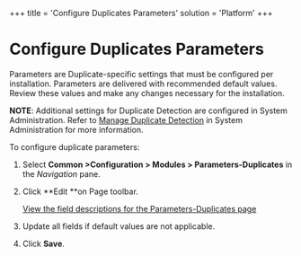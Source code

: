 +++
title = 'Configure Duplicates Parameters'
solution = 'Platform'
+++

# Configure Duplicates Parameters

Parameters are Duplicate-specific settings that must be configured per
installation. Parameters are delivered with recommended default values.
Review these values and make any changes necessary for the installation.

**NOTE**: Additional settings for Duplicate Detection are configured in
System Administration. Refer to [Manage Duplicate
Detection](../../Sys_Admin/Use_Cases/Manage%20Duplicate%20Detection)
in System Administration for more information.

To configure duplicate parameters:

1.  Select <span style="font-weight: bold;">Common
    \></span>**Configuration \> Modules \> Parameters-Duplicates** in
    the *Navigation* pane.

2.  Click **Edit **on Page toolbar.
    
    [View the field descriptions for the Parameters-Duplicates
    page](../Page_Desc/Parameters_Duplicates)

3.  Update all fields if default values are not applicable.

4.  Click **Save**.
